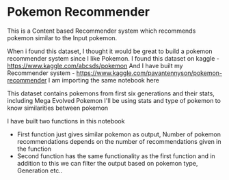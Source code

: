 # Pokemon Recommender

This is a Content based Recommender system which recommends pokemon similar to the Input pokemon.

When i found this dataset, I thought it would be great to build a pokemon recommender system since I like Pokemon.
I found this dataset on kaggle - https://www.kaggle.com/abcsds/pokemon
And I have built my Recommender system - https://www.kaggle.com/pavantennyson/pokemon-recommender
I am importing the same notebook here

This dataset contains pokemons from first six generations and their stats, including Mega Evolved Pokemon
I'll be using stats and type of pokemon to know similarities between pokemon

I have built two functions in this notebook
* First function just gives similar pokemon as output, Number of pokemon recommendations depends on the number of recommendations given in the function
* Second function has the same functionality as the first function and in addition to this we can filter the output based on pokemon type, Generation etc..
